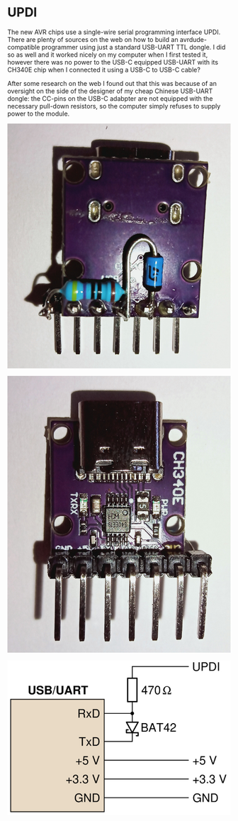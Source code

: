 # UPDI
The new AVR chips use a single-wire serial programming interface UPDI. There are plenty of sources on the web on how to build an avrdude-compatible programmer using just a standard USB-UART TTL dongle.
I did so as well and it worked nicely on my computer when I first tested it, however there was no power to the USB-C equipped USB-UART with its CH340E chip when I connected it using a USB-C to USB-C cable?

After some research on the web I found out that this was because of an oversight on the side of the designer of my cheap Chinese USB-UART dongle: the CC-pins on the USB-C adabpter are not equipped with 
the necessary pull-down resistors, so the computer simply refuses to supply power to the module. 

![backside](20250629_UPDI_back.jpg)

![frontside](20250629_UPDI_front.jpg)

![schematics](20250629_updi.jpg)
